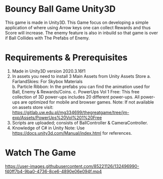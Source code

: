 # Bouncy Ball Game Unity3D

This game is made in Unity3D. 
This Game focus on developing a simple application of where using Arrow keys one can collect Rewards and thus Score will increase.
The enemy feature is also in inbuild so that game is over if Ball Collides with The Prefabs of Enemy. 


# Requirements & Prerequisites 

  1. Made in Unity3D version 2020.3.16f1
  2. In assets you need to install 3 Main Assets from Unity Assets Store
      a.  FarlandSkies: For Skybox Materials      
      b.  Particle Ribbon: In the prefabs you can find the animation used for Ball, Enemy & Rewards/Coins.
      c.  PowerUps Vol 1 Free: This free collection of 3D power-ups includes 20 different power-ups. All power-ups are optimized for mobile and browser games.
      Note: If not available on assets store visit: https://gitlab.uw.edu.pl/mg334699/thegreatgame/tree/jm-exp/Assets/PowerUps%20Vol%201%20Free
  3. Scripts are uploaded; consists of BallController & CameraController. 
  4. Knowledge of C# in Unity
  Note: Use https://docs.unity3d.com/Manual/index.html for references.


# Watch The Game


https://user-images.githubusercontent.com/85221126/132496990-f40ff7b4-9ba0-4736-8ce6-4890e06e094f.mp4

